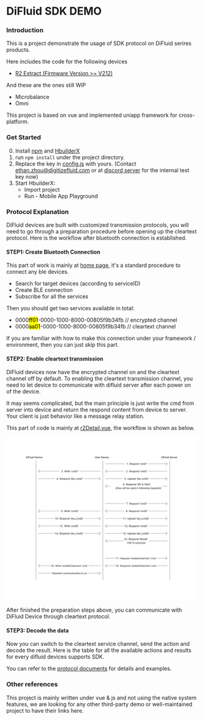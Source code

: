 # DiFluid SDK DEMO

### **Introduction**

This is a project demonstrate the usage of SDK protocol on DiFluid serires products.

Here includes the code for the following devices
- [R2 Extract (Firmware Version >= V212)](/docs/protocolR2.md)

And these are the ones still WIP
- Microbalance
- Omni

This project is based on vue and implemented uniapp framework for cross-platform.

### **Get Started**
0. Install [npm](https://www.npmjs.com/package/npm) and [HbuilderX](https://www.dcloud.io/hbuilderx.html)
1. run `npm install` under the project directory.
2. Replace the key in [config.js](/config.js) with yours. (Contact ethan.zhou@digitizefluid.com or at [discord server](https://discord.gg/FWVcRFyDe4) for the internal test key now)
3. Start HbuilderX:
   - Import project
   - Run - Mobile App Playground

### **Protocol Explanation**
DiFluid devices are built with customized transmission protocols, you will need to go through a preparation procedure before opening up the cleartext protocol. Here is the workflow after bluetooth connection is established.

#### **STEP1: Create Bluetooth Connection**
This part of work is mainly at [home page](/pages/device.vue), it's a standard procedure to connect any ble devices.
- Search for target devices (according to serviceID)
- Create BLE connection
- Subscribe for all the services

Then you should get two services available in total:
- 0000<mark>ff01</mark>-0000-1000-8000-00805f9b34fb // encrypted channel
- 0000<mark>aa01</mark>-0000-1000-8000-00805f9b34fb // cleartext channel

If you are familiar with how to make this connection under your framework / environment, then you can just skip this part.

#### **STEP2: Enable cleartext transmission**
DiFluid devices now have the encrypted channel on and the cleartext channel off by default. To enabling the cleartext transmission channel, you need to let device to communicate with difluid server after each power on of the device.

It may seems complicated, but the main principle is just write the cmd from server into device and return the respond content from device to server. Your client is just behavior like a message relay station.

This part of code is mainly at [r2Detail.vue](/pages/r2Detail.vue), the workflow is shown as below.

![preparation-workflow](static/Preparation-Workflow.png)

After finished the preparation steps above, you can communicate with DiFluid Device through cleartext protocol.

#### **STEP3: Decode the data**
Now you can switch to the cleartext service channel, send the action and decode the result. Here is the table for all the available actions and results for every difluid devices supports SDK.

You can refer to the [protocol documents](/docs/difluid-protocol.md) for details and examples.


### **Other references**
This project is mainly written under vue & js and not using the native system features, we are looking for any other third-party demo or well-maintained project to have their links here.
